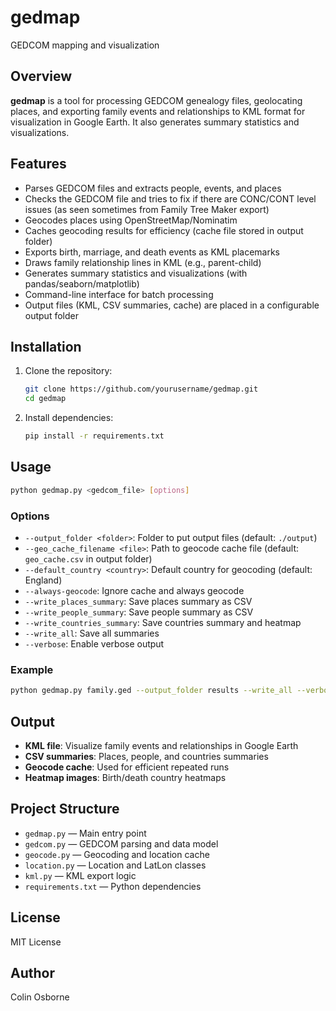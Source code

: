 # gedmap

GEDCOM mapping and visualization

## Overview

**gedmap** is a tool for processing GEDCOM genealogy files, geolocating places, and exporting family events and relationships to KML format for visualization in Google Earth. It also generates summary statistics and visualizations.

## Features

- Parses GEDCOM files and extracts people, events, and places
- Checks the GEDCOM file and tries to fix if there are CONC/CONT level issues
  (as seen sometimes from Family Tree Maker export)
- Geocodes places using OpenStreetMap/Nominatim
- Caches geocoding results for efficiency (cache file stored in output folder)
- Exports birth, marriage, and death events as KML placemarks
- Draws family relationship lines in KML (e.g., parent-child)
- Generates summary statistics and visualizations (with pandas/seaborn/matplotlib)
- Command-line interface for batch processing
- Output files (KML, CSV summaries, cache) are placed in a configurable output folder

## Installation

1. Clone the repository:
    ```sh
    git clone https://github.com/yourusername/gedmap.git
    cd gedmap
    ```

2. Install dependencies:
    ```sh
    pip install -r requirements.txt
    ```

## Usage

```sh
python gedmap.py <gedcom_file> [options]
```

### Options

- `--output_folder <folder>`: Folder to put output files (default: `./output`)
- `--geo_cache_filename <file>`: Path to geocode cache file (default: `geo_cache.csv` in output folder)
- `--default_country <country>`: Default country for geocoding (default: England)
- `--always-geocode`: Ignore cache and always geocode
- `--write_places_summary`: Save places summary as CSV
- `--write_people_summary`: Save people summary as CSV
- `--write_countries_summary`: Save countries summary and heatmap
- `--write_all`: Save all summaries
- `--verbose`: Enable verbose output

### Example

```sh
python gedmap.py family.ged --output_folder results --write_all --verbose
```

## Output

- **KML file**: Visualize family events and relationships in Google Earth
- **CSV summaries**: Places, people, and countries summaries
- **Geocode cache**: Used for efficient repeated runs
- **Heatmap images**: Birth/death country heatmaps

## Project Structure

- `gedmap.py` — Main entry point
- `gedcom.py` — GEDCOM parsing and data model
- `geocode.py` — Geocoding and location cache
- `location.py` — Location and LatLon classes
- `kml.py` — KML export logic
- `requirements.txt` — Python dependencies

## License

MIT License

## Author

Colin Osborne
